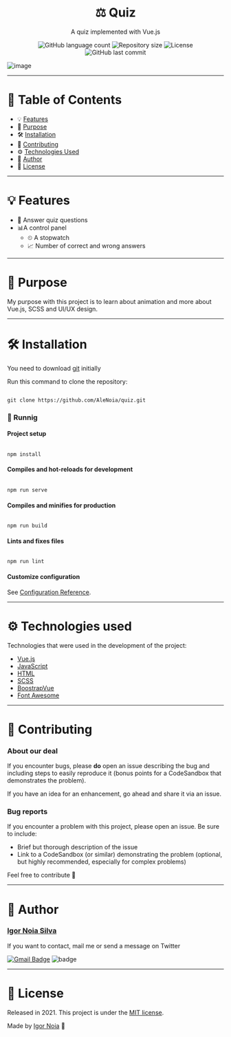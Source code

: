 <h1 align="center">
   ⚖️ Quiz
</h1>

<p align="center">
A quiz implemented with Vue.js
</p>

<p align="center">
<img alt="GitHub language count" src="https://img.shields.io/github/languages/count/AleNoia/quiz?color=%2304D361"> <img alt="Repository size" src="https://img.shields.io/github/repo-size/AleNoia/quiz"> <img alt="License" src="https://img.shields.io/badge/license-MIT-brightgreen"> <img alt="GitHub last commit" src="https://img.shields.io/github/last-commit/AleNoia/quiz"> 
</p>

![image](https://user-images.githubusercontent.com/82424777/126176587-630097ab-ebbe-4f60-a154-253ec16c137d.png)


***
# 📌 Table of Contents
* 💡 [Features](#features)
* 🎯 [Purpose](#Purpose)
* 🛠 [Installation](#Installation)
* 🤝 [Contributing](#Contributing) 
* ⚙ [Technologies Used](#TechnologiesUsed)
* 👋 [Author](#Author)
* 🧾 [License](#License)
***

# <a name="features"></a>💡 Features

* 🧐 Answer quiz questions
* 📊A control panel
  * ⏲ A stopwatch
  * 📈 Number of correct and wrong answers

***

# <a name="Purpose"></a>🎯 Purpose

My purpose with this project is to learn about animation and more about Vue.js, SCSS and UI/UX design.

***

# <a name="Installation"></a>🛠 Installation

You need to download [git](https://git-scm.com) initially

Run this command to clone the repository:

```git

git clone https://github.com/AleNoia/quiz.git

```

### 🎲 Runnig

#### Project setup

```

npm install

```

#### Compiles and hot-reloads for development

```

npm run serve

```

#### Compiles and minifies for production

```

npm run build

```

#### Lints and fixes files

```

npm run lint

```

#### Customize configuration

See [Configuration Reference](https://cli.vuejs.org/config/).



***
# <a name="TechnologiesUsed"></a> ⚙ Technologies used

Technologies that were used in the development of the project:

- [Vue.js](https://vuejs.org)
- [JavaScript](https://www.javascript.com)
- [HTML](https://html.com)
- [SCSS](https://sass-lang.com)
- [BoostrapVue](https://bootstrap-vue.org)
- [Font Awesome](https://fontawesome.com)

***
# <a name="Contributing"></a>🤝 Contributing

### About our deal

If you encounter bugs, please **do** open an issue describing the bug and including steps to easily reproduce it (bonus points for a CodeSandbox that demonstrates the problem).

If you have an idea for an enhancement, go ahead and share it via an issue.

### Bug reports

If you encounter a problem with this project, please open an issue. Be sure to include:

- Brief but thorough description of the issue
- Link to a CodeSandbox (or similar) demonstrating the problem (optional, but highly recommended, especially for complex problems)


Feel free to contribute 🙂

***
# <a name="Author"></a>👋 Author

### [Igor Noia Silva](https://github.com/AleNoia)

If you want to contact, mail me or send a message on Twitter

[![Gmail Badge](https://img.shields.io/badge/-igornoiasilva@gmail.com-c14438?style=flat-square&logo=Gmail&logoColor=white&link=mailto:igornoiasilva@gmail.com)](mailto:igornoiasilva@gmail.com)  ![badge](https://img.shields.io/twitter/url?label=%40IgorNoiaSilva&style=social&url=https%3A%2F%2Ftwitter.com%2FIgorNoiaSilva)

***
# <a name="License"></a>🧾 License

Released in 2021. This project is under the [MIT license](https://github.com/AleNoia/client-manager/blob/main/LICENSE).

Made by [Igor Noia](https://github.com/AleNoia) 👋
